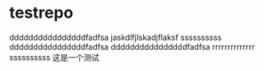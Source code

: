 # testrepo
ddddddddddddddddfadfsa
jaskdlfjlskadjflaksf
ssssssssss
ddddddddddddddddfadfsa
ddddddddddddddddfadfsa
rrrrrrrrrrrrrr
ssssssssss
这是一个测试
